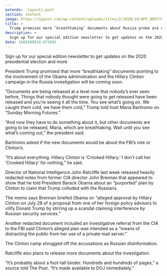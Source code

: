 ```yaml
--- 
extends: _layouts.post 
section: content 
image: https://nypost.com/wp-content/uploads/sites/2/2020/10/AFP_8RU77C.jpg?quality=90&strip=all&w=1200 
title: > 
  Trump promises more ‘breathtaking’ documents about Russia probe are coming 
description: > 
  Sign up for our special edition newsletter to get updates on the 2020 presidential election and morePresident Trump promised that more “breathtaking” documents pointing to the involvement of the Obama administration and the Hillary Clinton campaign in the Russia investigation will be coming soon.“Documents are being released at a level now that nobody’s ever seen before, Things that nobody thought were going to get released have been released and you’re seeing it all the time.You see what’s going on.We caught them cold, we have them cold,” Trump told host Maria Bartiromo on “Sunday Morning Futures.”“And now they have to do something about it, but other documents are going to be released, Maria, which are breathtaking.Hillary Clinton is ‘Crooked Hillary.’ I don’t call her ‘Crooked Hillary’ for nothing,” he said. 
date: 1602449818.073693 
--- 
```

Sign up for our special edition newsletter to get updates on the 2020 presidential election and more

President Trump promised that more “breathtaking” documents pointing to the involvement of the Obama administration and the Hillary Clinton campaign in the Russia investigation will be coming soon.

“Documents are being released at a level now that nobody’s ever seen before, Things that nobody thought were going to get released have been released and you’re seeing it all the time. You see what’s going on. We caught them cold, we have them cold,” Trump told host Maria Bartiromo on “Sunday Morning Futures.”

“And now they have to do something about it, but other documents are going to be released, Maria, which are breathtaking. Wait until you see what’s coming out,” the president said.

Bartiromo asked if the new documents would be about the FBI’s role or Clinton’s.

“It’s about everything. Hillary Clinton is ‘Crooked Hillary.’ I don’t call her ‘Crooked Hillary’ for nothing,” he said.

Director of National Intelligence John Ratcliffe last week released heavily redacted notes from former CIA director John Brennan that appeared to show that he told President Barack Obama about an “purported” plan by Clinton to claim that Trump colluded with the Russians.

The memo says Brennan briefed Obama on “alleged approval by Hillary Clinton on July 28 of a proposal from one of her foreign policy advisors to vilify Donald Trump by stirring up a scandal claiming interference by Russian security services.”

Another redacted document included an investigative referral from the CIA to the FBI said Clinton’s alleged plan was intended as a “means of distracting the public from her use of a private mail server.”

The Clinton camp shrugged off the accusations as Russian disinformation.

Ratcliffe also plans to release more documents about the investigation.

“It’s probably about a foot-tall binder. Hundreds and hundreds of pages,” a source told The Post. “It’s made available to DOJ immediately.”